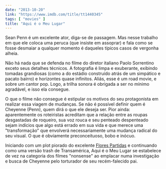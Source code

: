 ```yaml
---
date: "2013-10-20"
link: "https://www.imdb.com/title/tt1440345"
tags: [ "movies" ]
title: "Aqui é o Meu Lugar"
---
```

Sean Penn é um excelente ator, diga-se de passagem. Mas nesse trabalho em que ele coloca uma peruca (que insiste em assoprar) e fala como se fosse desmaiar a qualquer momento é daqueles típicos casos de vergonha alheia.

Não há nada que se defenda no filme do diretor italiano Paolo Sorrentino exceto seus detalhes técnicos. A fotografia é limpa e exuberante, exibindo tomadas grandiosas (como a do estádio construído atrás de um simpático e pacato bairro) e horizontes quase infinitos. Aliás, esse é um road movie, e sobre um cantor pop. Logo, a trilha sonora é obrigada a ser no mínimo agradável, e isso ela consegue.

O que o filme não consegue é estipular os motivos do seu protagonista em realizar essa viagem de mudanças. Se não é possível definir quem é Cheyenne (Penn), quem dirá o que ele deseja ser. Pior ainda: aparentemente os roteiristas acreditam que a relação entre as roupas desgastadas de roqueiro, sua voz rouca e seu penteado despenteado sejam indícios que algo está errado em sua vida e que merece uma "transformação" que envolverá necessariamente uma mudança radical do seu visual. O que é obviamente preconceituoso, bobo e inócuo.

Iniciando com um plot piorado do excelente [Flores Partidas] e continuando como uma versão trash de Transamérica, Aqui é o Meu Lugar se estabelece de vez na categoria dos filmes "nonsense" ao emplacar numa investigação e busca de Cheyenne pelo torturador de seu recém-falecido pai.

[Flores Partidas]: /flores-partidas

